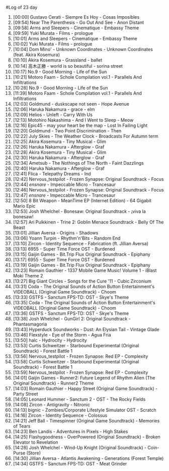 #Log of 23 day

1. [00:00] Gustavo Cerati - Siempre Es Hoy - Cosas Imposibles
1. [09:54] Near The Parenthesis - Go Out And See - Anon Distant
1. [09:58] Arms and Sleepers - Cinematique - Embassy Theme
1. [09:59] Yuki Murata - Films - prologue
1. [10:01] Arms and Sleepers - Cinematique - Embassy Theme
1. [10:02] Yuki Murata - Films - prologue
1. [10:04] Dom Mino' - Unknown Coordinates - Unknown Coordinates (feat. Akira Kosemura)
1. [10:10] Akira Kosemura - Grassland - ballet
1. [10:14] 高木正勝 - world is so beautiful - sorina street
1. [10:17] No.9 - Good Morning - Life of the Sun
1. [10:21] Motoro Faam - Schole Compilation vol.1 - Parallels And Infiltrations
1. [10:28] No.9 - Good Morning - Life of the Sun
1. [11:39] Motoro Faam - Schole Compilation vol.1 - Parallels And Infiltrations
1. [12:03] Goldmund - duskscape not seen - Hope Avenue
1. [12:06] Haruka Nakamura - grace - elm
1. [12:09] Helios - Unleft - Carry With Us
1. [12:13] Motohiro Nakashima - And I Went to Sleep - Meow
1. [12:16] Epic45 - may your heart be the map - Lost In Failing Light
1. [12:20] Goldmund - Two Point Discrimination - Then
1. [12:22] July Skies - The Weather Clock - Broadcasts For Autumn term
1. [12:25] Akira Kosemura - Tiny Musical - Glim
1. [12:26] Haruka Nakamura - Afterglow - Graf
1. [12:28] Akira Kosemura - Tiny Musical - Glim
1. [12:30] Haruka Nakamura - Afterglow - Graf
1. [12:34] Ametsub - The Nothings of The North - Faint Dazzlings
1. [12:40] Haruka Nakamura - Afterglow - Graf
1. [12:41] Flica - Telepathy Dreams - Ind
1. [12:42] Nervous_testpilot - Frozen Synapse: Original Soundtrack - Focus
1. [12:44] _ensnare_ - Impeccable Micro - Trancesaur
1. [12:46] Nervous_testpilot - Frozen Synapse: Original Soundtrack - Focus
1. [12:47] _ensnare_ - Impeccable Micro - Trancesaur
1. [12:50] 8 Bit Weapon - MeanTime EP (Internet Edition) - 64 Gigabit Mario Epic
1. [12:53] Josh Whelchel - Bonesaw: Original Soundtrack - ¡viva la bonesaw!
1. [12:57] Ari Pulkkinen - Trine 2: Goblin Menace Soundtrack - Belly Of The Beast
1. [13:01] Jillian Aversa - Origins - Shadows
1. [13:06] Yoann Turpin - Rhythm'n'Bits - Random End
1. [13:10] Zircon - Identity Sequence - Fabrication (ft. Jillian Aversa)
1. [13:13] 6955 - Super Time Force OST - Burdened
1. [13:15] Gaijin Games - Bit.Trip Flux Original Soundtrack - Epiphany
1. [13:17] 6955 - Super Time Force OST - Burdened
1. [13:19] Gaijin Games - Bit.Trip Flux Original Soundtrack - Epiphany
1. [13:23] Romain Gauthier - 1337 Mobile Game Music! Volume 1 - iBlast Moki Theme 2
1. [13:27] Big Giant Circles - Songs for the Cure '11 - Cubic Zirconium
1. [13:31] Coda - The Original Sounds of Action Button Entertainment's VIDEOBALL (Original Game Soundtrack) - Choom
1. [13:33] GSTFS - Sanctum FPS-TD: OST - Skye's Theme
1. [13:35] Coda - The Original Sounds of Action Button Entertainment's VIDEOBALL (Original Game Soundtrack) - Choom
1. [13:36] GSTFS - Sanctum FPS-TD: OST - Skye's Theme
1. [13:38] Josh Whelchel - GunGirl 2: Original Soundtrack - Phantasmagoria
1. [13:43] Hyperduck Soundworks - Dust: An Elysian Tail - Vintage Glade
1. [13:46] Flexstyle - Eye of the Storm - Agua Fria
1. [13:50] halc - Hydrocity - Hydrocity
1. [13:53] Curtis Schweitzer - Starbound Experimental (Original Soundtrack) - Forest Battle 1
1. [13:56] Nervous_testpilot - Frozen Synapse: Red EP - Complexity
1. [13:58] Curtis Schweitzer - Starbound Experimental (Original Soundtrack) - Forest Battle 1
1. [13:59] Nervous_testpilot - Frozen Synapse: Red EP - Complexity
1. [14:01] Gaijin Games - Runner2: Future Legend of Rhythm Alien (The Original Soundtrack) - Runner2 Theme
1. [14:03] Romain Gauthier - Happy Street (Original Game Soundtrack) - Party Street
1. [14:05] Leonard Hummer - Sanctum 2 - OST - The Rocky Fields
1. [14:08] Zircon - Antigravity - Nitronic
1. [14:13] bignic - Zombies/Corporate Lifestyle Simulator OST - Scratch
1. [14:16] Zircon - Identity Sequence - Colossus
1. [14:21] Jeff Ball - Timespinner (Original Game Soundtrack) - Memories of Tears
1. [14:23] Ben Landis - Adventures in Pixels - High Stakes
1. [14:25] Flashygoodness - OverPowered (Original Soundtrack) - Broken Elevator to Revelation
1. [14:28] Josh Whelchel - Wind-Up Knight (Original Soundtrack) - Coin-Purse (Store)
1. [14:30] Jillian Aversa - Atlantis Awakening - Generations (Forest Temple)
1. [14:34] GSTFS - Sanctum FPS-TD: OST - Meat Grinder
